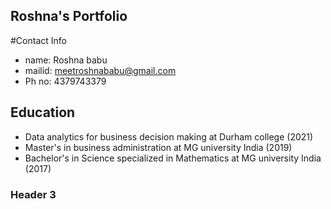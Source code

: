 ## Roshna's Portfolio

#Contact Info
* name: Roshna babu
* mailid: meetroshnababu@gmail.com
* Ph no: 4379743379

## Education
* Data analytics for business decision making at Durham college (2021)
* Master's in business administration at MG university India (2019)
* Bachelor's in Science specialized in Mathematics at MG university India (2017)

### Header 3

